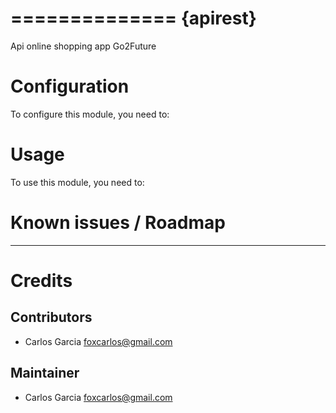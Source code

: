 ==============
{apirest}
==============

Api online shopping app Go2Future

Configuration
=============

To configure this module, you need to:


Usage
=====

To use this module, you need to:


Known issues / Roadmap
======================

*****


Credits
=======

Contributors
------------

* Carlos Garcia <foxcarlos@gmail.com>

Maintainer
----------

* Carlos Garcia <foxcarlos@gmail.com>

